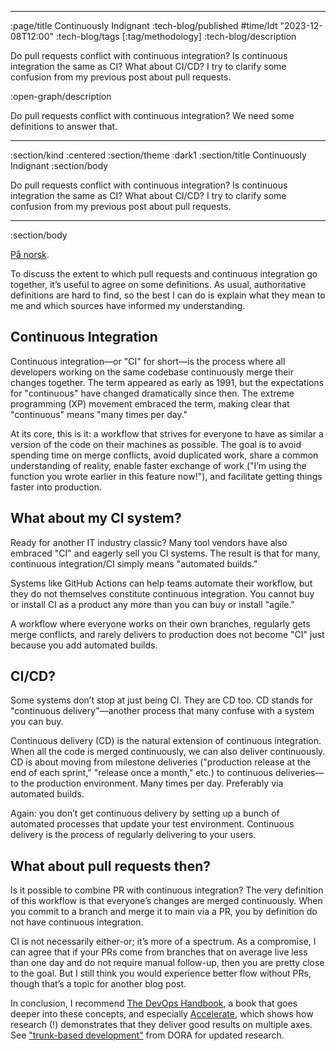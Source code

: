 --------------------------------------------------------------------------------
:page/title Continuously Indignant
:tech-blog/published #time/ldt "2023-12-08T12:00"
:tech-blog/tags [:tag/methodology]
:tech-blog/description

Do pull requests conflict with continuous integration? Is continuous integration
the same as CI? What about CI/CD? I try to clarify some confusion from my
previous post about pull requests.

:open-graph/description

Do pull requests conflict with continuous integration? We need some definitions
to answer that.

--------------------------------------------------------------------------------
:section/kind :centered
:section/theme :dark1
:section/title Continuously Indignant
:section/body

Do pull requests conflict with continuous integration? Is continuous integration
the same as CI? What about CI/CD? I try to clarify some confusion from my
previous post about pull requests.

--------------------------------------------------------------------------------
:section/body

[På norsk](https://parenteser.mattilsynet.io/kontinuerlig-integrasjon/).

To discuss the extent to which pull requests and continuous integration go
together, it’s useful to agree on some definitions. As usual, authoritative
definitions are hard to find, so the best I can do is explain what they mean to
me and which sources have informed my understanding.

## Continuous Integration

Continuous integration—or "CI" for short—is the process where all developers
working on the same codebase continuously merge their changes together. The term
appeared as early as 1991, but the expectations for "continuous" have changed
dramatically since then. The extreme programming (XP) movement embraced the
term, making clear that "continuous" means "many times per day."

At its core, this is it: a workflow that strives for everyone to have as similar
a version of the code on their machines as possible. The goal is to avoid
spending time on merge conflicts, avoid duplicated work, share a common
understanding of reality, enable faster exchange of work ("I’m using the
function you wrote earlier in this feature now!"), and facilitate getting things
faster into production.

## What about my CI system?

Ready for another IT industry classic? Many tool vendors have also embraced "CI"
and eagerly sell you CI systems. The result is that for many, continuous
integration/CI simply means "automated builds."

Systems like GitHub Actions can help teams automate their workflow, but they do
not themselves constitute continuous integration. You cannot buy or install CI
as a product any more than you can buy or install "agile."

A workflow where everyone works on their own branches, regularly gets merge
conflicts, and rarely delivers to production does not become "CI" just because
you add automated builds.

## CI/CD?

Some systems don’t stop at just being CI. They are CD too. CD stands for
"continuous delivery"—another process that many confuse with a system you can
buy.

Continuous delivery (CD) is the natural extension of continuous integration.
When all the code is merged continuously, we can also deliver continuously. CD
is about moving from milestone deliveries ("production release at the end of
each sprint," "release once a month," etc.) to continuous deliveries—to the
production environment. Many times per day. Preferably via automated builds.

Again: you don’t get continuous delivery by setting up a bunch of automated
processes that update your test environment. Continuous delivery is the process
of regularly delivering to your users.

## What about pull requests then?

Is it possible to combine PR with continuous integration? The very definition of
this workflow is that everyone’s changes are merged continuously. When you
commit to a branch and merge it to main via a PR, you by definition do not have
continuous integration.

CI is not necessarily either-or; it’s more of a spectrum. As a compromise, I can
agree that if your PRs come from branches that on average live less than one day
and do not require manual follow-up, then you are pretty close to the goal. But
I still think you would experience better flow without PRs, though that’s a
topic for another blog post.

In conclusion, I recommend [The DevOps
Handbook](https://www.amazon.com/DevOps-Handbook-World-Class-Reliability-Organizations/dp/1950508404),
a book that goes deeper into these concepts, and especially
[Accelerate](https://www.amazon.com/Accelerate-Software-Performing-Technology-Organizations/dp/1942788339),
which shows how research (!) demonstrates that they deliver good results on
multiple axes. See ["trunk-based
development"](https://dora.dev/devops-capabilities/technical/trunk-based-development/)
from DORA for updated research.
